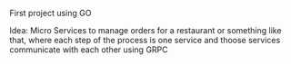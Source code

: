 First project using GO

Idea: Micro Services to manage orders for a restaurant or something like that, where each step of the process is one service and thoose services communicate with each other using GRPC
